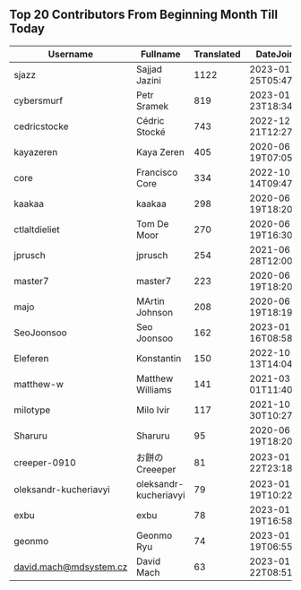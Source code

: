 ## Top 20 Contributors From Beginning Month Till Today ##
|Username|Fullname|Translated|DateJoined|
|--------|--------|----------|----------|
|sjazz|Sajjad Jazini|1122|2023-01-25T05:47:07.|
|cybersmurf|Petr Sramek|819|2023-01-23T18:34:00.|
|cedricstocke|Cédric Stocké|743|2022-12-21T12:27:36.|
|kayazeren|Kaya Zeren|405|2020-06-19T07:05:24Z|
|core|Francisco Core|334|2022-10-14T09:47:20.|
|kaakaa|kaakaa|298|2020-06-19T18:20:26Z|
|ctlaltdieliet|Tom De Moor|270|2020-06-19T16:30:47Z|
|jprusch|jprusch|254|2021-06-28T12:00:18.|
|master7|master7|223|2020-06-19T18:20:39.|
|majo|MArtin Johnson|208|2020-06-19T18:19:45Z|
|SeoJoonsoo|Seo Joonsoo|162|2023-01-16T08:58:24.|
|Eleferen|Konstantin|150|2022-10-13T14:04:24Z|
|matthew-w|Matthew Williams|141|2021-03-01T11:40:28.|
|milotype|Milo Ivir|117|2021-10-30T10:27:42.|
|Sharuru|Sharuru|95|2020-06-19T18:20:22.|
|creeper-0910|お餅のCreeeper|81|2023-01-22T23:18:29.|
|oleksandr-kucheriavyi|oleksandr-kucheriavyi|79|2023-01-19T10:22:19.|
|exbu|exbu|78|2023-01-19T16:58:57.|
|geonmo|Geonmo Ryu|74|2023-01-19T06:55:44.|
|david.mach@mdsystem.cz|David Mach|63|2023-01-22T08:51:32.|
